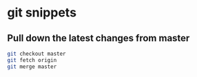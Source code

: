 # git snippets

## Pull down the latest changes from master

```bash
git checkout master
git fetch origin
git merge master
```